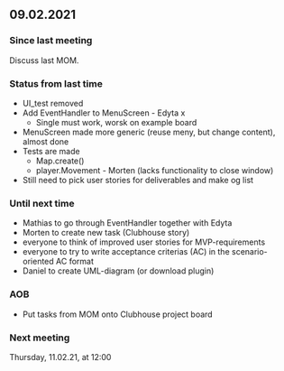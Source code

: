 ## 09.02.2021

### Since last meeting
Discuss last MOM.

### Status from last time
- UI_test removed
- Add EventHandler to MenuScreen - Edyta                      x
  - Single must work, worsk on example board
- MenuScreen made more generic (reuse meny, but change content), almost done
- Tests are made
  - Map.create()             
  - player.Movement - Morten (lacks functionality to close window)   
- Still need to pick user stories for deliverables and make og list

### Until next time
- Mathias to go through EventHandler together with Edyta
- Morten to create new task (Clubhouse story)
- everyone to think of improved user stories for MVP-requirements 
- everyone to try to write acceptance criterias (AC) in the scenario-oriented AC format
- Daniel to create UML-diagram (or download plugin)

### AOB
- Put tasks from MOM onto Clubhouse project board 

### Next meeting
Thursday, 11.02.21, at 12:00